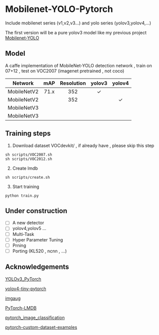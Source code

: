 # Mobilenet-YOLO-Pytorch

Include mobilenet series (v1,v2,v3...) and yolo series (yolov3,yolov4,...)

The first version will be a pure yolov3 model like my previous project [Mobilenet-YOLO](https://github.com/eric612/MobileNet-YOLO) 

## Model

A caffe implementation of MobileNet-YOLO detection network , train on 07+12 , test on VOC2007 (imagenet pretrained , not coco)

Network|mAP|Resolution|yolov3|yolov4|
:---:|:---:|:---:|:---:|:---:|
MobileNetV2|71.x|352|✓| |
MobileNetV2| |352| |✓|
MobileNetV3| | | | |
MobileNetV3| | | | |

## Training steps

1. Download dataset VOCdevkit/ , if already have , please skip this step
```
sh scripts/VOC2007.sh
sh scripts/VOC2012.sh
``` 
2. Create lmdb
 ```
 sh scripts/create.sh 
 ``` 
3. Start training
```
python train.py
```  

## Under construction

- [ ] A new detector
- [ ] yolov4,yolov5 ...
- [ ] Multi-Task 
- [ ] Hyper Parameter Tuning
- [ ] Prning 
- [ ] Porting (KL520 , ncnn , ...)

## Acknowledgements

[YOLOv3_PyTorch](https://github.com/BobLiu20/YOLOv3_PyTorch)

[yolov4-tiny-pytorch](https://github.com/bubbliiiing/yolov4-tiny-pytorch)

[imgaug](https://github.com/aleju/imgaug)

[PyTorch-LMDB](https://github.com/rmccorm4/PyTorch-LMDB)

[pytorch_image_classification](https://github.com/hysts/pytorch_image_classification)

[pytorch-custom-dataset-examples](https://github.com/utkuozbulak/pytorch-custom-dataset-examples)